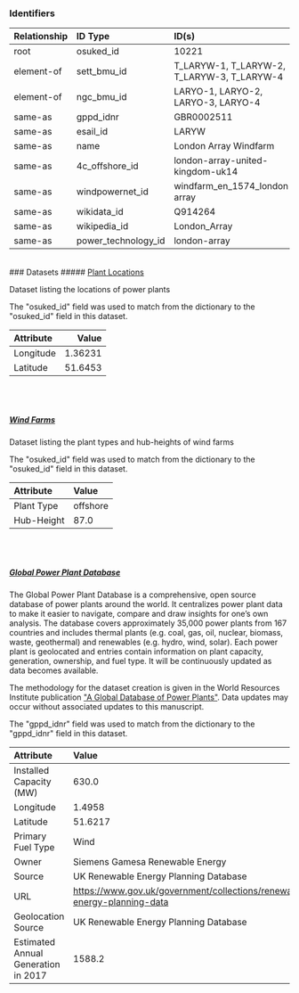 ### Identifiers

| Relationship   | ID Type             | ID(s)                                      |
|:---------------|:--------------------|:-------------------------------------------|
| root           | osuked_id           | 10221                                      |
| element-of     | sett_bmu_id         | T_LARYW-1, T_LARYW-2, T_LARYW-3, T_LARYW-4 |
| element-of     | ngc_bmu_id          | LARYO-1, LARYO-2, LARYO-3, LARYO-4         |
| same-as        | gppd_idnr           | GBR0002511                                 |
| same-as        | esail_id            | LARYW                                      |
| same-as        | name                | London Array Windfarm                      |
| same-as        | 4c_offshore_id      | london-array-united-kingdom-uk14           |
| same-as        | windpowernet_id     | windfarm_en_1574_london-array              |
| same-as        | wikidata_id         | Q914264                                    |
| same-as        | wikipedia_id        | London_Array                               |
| same-as        | power_technology_id | london-array                               |

<br>
### Datasets
##### <a href="https://raw.githubusercontent.com/OSUKED/Dictionary-Datasets/main/datasets/plant-locations/datapackage.json">Plant Locations</a>

Dataset listing the locations of power plants

The "osuked_id" field was used to match from the dictionary to the "osuked_id" field in this dataset.

| Attribute   |    Value |
|:------------|---------:|
| Longitude   |  1.36231 |
| Latitude    | 51.6453  |

<br><br>
##### <a href="https://raw.githubusercontent.com/OSUKED/Dictionary-Datasets/main/datasets/wind-farms/datapackage.json">Wind Farms</a>

Dataset listing the plant types and hub-heights of wind farms

The "osuked_id" field was used to match from the dictionary to the "osuked_id" field in this dataset.

| Attribute   | Value    |
|:------------|:---------|
| Plant Type  | offshore |
| Hub-Height  | 87.0     |

<br><br>
##### <a href="https://raw.githubusercontent.com/OSUKED/Dictionary-Datasets/main/datasets/global-power-plant-database/datapackage.json">Global Power Plant Database</a>

The Global Power Plant Database is a comprehensive, open source database of power plants around the world. It centralizes power plant data to make it easier to navigate, compare and draw insights for one’s own analysis. The database covers approximately 35,000 power plants from 167 countries and includes thermal plants (e.g. coal, gas, oil, nuclear, biomass, waste, geothermal) and renewables (e.g. hydro, wind, solar). Each power plant is geolocated and entries contain information on plant capacity, generation, ownership, and fuel type. It will be continuously updated as data becomes available. 

The methodology for the dataset creation is given in the World Resources Institute publication ["A Global Database of Power Plants"](https://www.wri.org/research/global-database-power-plants). Data updates may occur without associated updates to this manuscript.

The "gppd_idnr" field was used to match from the dictionary to the "gppd_idnr" field in this dataset.

| Attribute                           | Value                                                                    |
|:------------------------------------|:-------------------------------------------------------------------------|
| Installed Capacity (MW)             | 630.0                                                                    |
| Longitude                           | 1.4958                                                                   |
| Latitude                            | 51.6217                                                                  |
| Primary Fuel Type                   | Wind                                                                     |
| Owner                               | Siemens Gamesa Renewable Energy                                          |
| Source                              | UK Renewable Energy Planning Database                                    |
| URL                                 | https://www.gov.uk/government/collections/renewable-energy-planning-data |
| Geolocation Source                  | UK Renewable Energy Planning Database                                    |
| Estimated Annual Generation in 2017 | 1588.2                                                                   |
